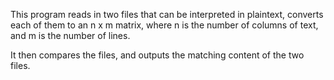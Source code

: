This program reads in two files that can be interpreted in plaintext, converts each of them to an n x m matrix, 
where n is the number of columns of text, and m is the number of lines.

It then compares the files, and outputs the matching content of the two files.
